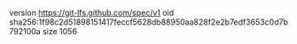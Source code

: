 version https://git-lfs.github.com/spec/v1
oid sha256:1f98c2d51898151417feccf5628db88950aa828f2e2b7edf3653c0d7b792100a
size 1056
